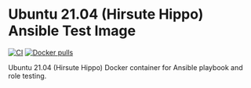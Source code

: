 # Ubuntu 21.04 (Hirsute Hippo) Ansible Test Image

[![CI](https://github.com/djonasson/docker-ubuntu2104-ansible/workflows/Build/badge.svg?branch=master&event=push)](https://github.com/djonasson/docker-ubuntu2104-ansible/actions?query=workflow%3ABuild) [![Docker pulls](https://img.shields.io/docker/pulls/danjo620/docker-ubuntu2104-ansible)](https://hub.docker.com/r/danjo620/docker-ubuntu2104-ansible/)

Ubuntu 21.04 (Hirsute Hippo) Docker container for Ansible playbook and role testing.

